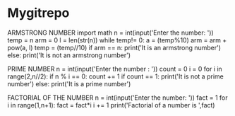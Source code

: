 # Mygitrepo
ARMSTRONG NUMBER
import math
n = int(input('Enter the number: '))
temp = n
arm = 0
l = len(str(n))
while temp!= 0:
    a = (temp%10)
    arm = arm + pow(a, l)
    temp = (temp//10)
if arm == n:
    print('It is an armstrong number')
else:
    print('It is not an armstrong number')



PRIME NUMBER
n = int(input('Enter the number : '))
count = 0
i = 0
for i in range(2,n//2):
    if n % i == 0:
        count += 1
if count == 1:
    print('It is not a prime number')
else:
    print('It is a prime number')


FACTORIAL OF THE NUMBER
n = int(input('Enter the number: '))
fact = 1
for i in range(1,n+1):
    fact = fact*i
    i += 1
print('Factorial of a number is ',fact)


